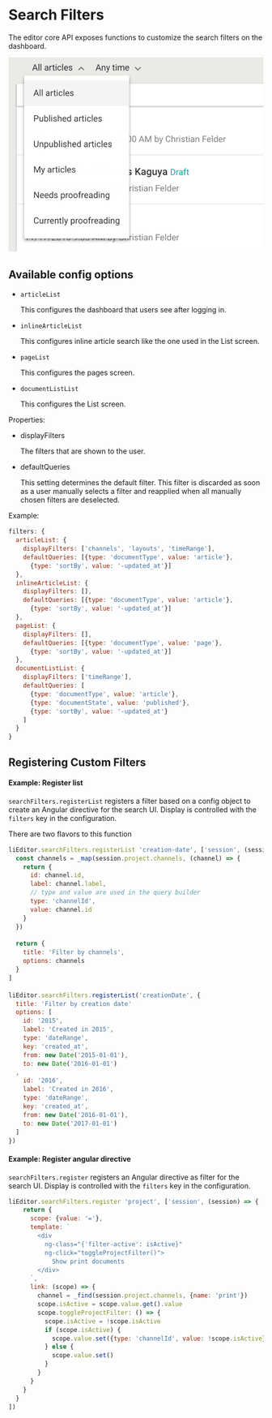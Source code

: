# Search Filters

The editor core API exposes functions to customize the search filters on the dashboard.

![Search filters](search-filters.png)


## Available config options

- `articleList`

  This configures the dashboard that users see after logging in.

- `inlineArticleList`

  This configures inline article search like the one used in the List screen.

- `pageList`

  This configures the pages screen.

- `documentListList`

  This configures the List screen.

Properties:

- displayFilters

  The filters that are shown to the user.

- defaultQueries

  This setting determines the default filter. This filter is discarded as
  soon as a user manually selects a filter and reapplied when all manually
  chosen filters are deselected.


Example:
```js
filters: {
  articleList: {
    displayFilters: ['channels', 'layouts', 'timeRange'],
    defaultQueries: [{type: 'documentType', value: 'article'},
      {type: 'sortBy', value: '-updated_at'}]
  },
  inlineArticleList: {
    displayFilters: [],
    defaultQueries: [{type: 'documentType', value: 'article'},
      {type: 'sortBy', value: '-updated_at'}]
  },
  pageList: {
    displayFilters: [],
    defaultQueries: [{type: 'documentType', value: 'page'},
      {type: 'sortBy', value: '-updated_at'}]
  },
  documentListList: {
    displayFilters: ['timeRange'],
    defaultQueries: [
      {type: 'documentType', value: 'article'},
      {type: 'documentState', value: 'published'},
      {type: 'sortBy', value: '-updated_at'}
    ]
  }
}
```


## Registering Custom Filters

#### Example: Register list

`searchFilters.registerList` registers a filter based on a config object to create an Angular directive for the search UI.
Display is controlled with the `filters` key in the configuration.

There are two flavors to this function

```js
liEditor.searchFilters.registerList 'creation-date', ['session', (session) ->
  const channels = _map(session.project.channels, (channel) => {
    return {
      id: channel.id,
      label: channel.label,
      // type and value are used in the query builder
      type: 'channelId',
      value: channel.id
    }
  })

  return {
    title: 'Filter by channels',
    options: channels
  }
]

liEditor.searchFilters.registerList('creationDate', {
  title: 'Filter by creation date'
  options: [
    id: '2015',
    label: 'Created in 2015',
    type: 'dateRange',
    key: 'created_at',
    from: new Date('2015-01-01'),
    to: new Date('2016-01-01')
  ,
    id: '2016',
    label: 'Created in 2016',
    type: 'dateRange',
    key: 'created_at',
    from: new Date('2016-01-01'),
    to: new Date('2017-01-01')
  ]
})
```

#### Example: Register angular directive

`searchFilters.register` registers an Angular directive as filter for the search UI.
Display is controlled with the `filters` key in the configuration.

```js
liEditor.searchFilters.register 'project', ['session', (session) => {
    return {
      scope: {value: '='},
      template: `
        <div
          ng-class="{'filter-active': isActive}"
          ng-click="toggleProjectFilter()">
            Show print documents
        </div>
      `,
      link: (scope) => {
        channel = _find(session.project.channels, {name: 'print'})
        scope.isActive = scope.value.get().value
        scope.toggleProjectFilter: () => {
          scope.isActive = !scope.isActive
          if (scope.isActive) {
            scope.value.set({type: 'channelId', value: !scope.isActive})
          } else {
            scope.value.set()
          }
        }
      }
    }
  }
])
```
